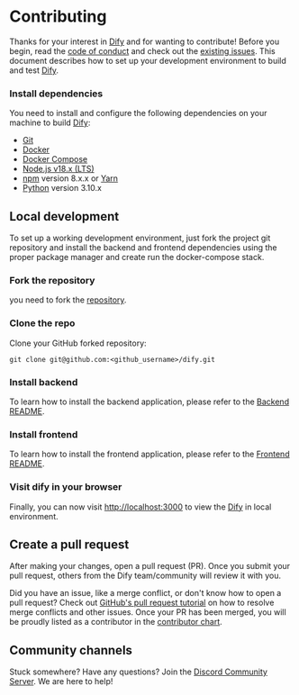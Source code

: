 # Contributing

Thanks for your interest in [Dify](https://dify.ai) and for wanting to contribute! Before you begin, read the
[code of conduct](https://github.com/langgenius/.github/blob/main/CODE_OF_CONDUCT.md) and check out the
[existing issues](https://github.com/langgenius/langgenius-gateway/issues).
This document describes how to set up your development environment to build and test [Dify](https://dify.ai).

### Install dependencies

You need to install and configure the following dependencies on your machine to build [Dify](https://dify.ai):

- [Git](http://git-scm.com/)
- [Docker](https://www.docker.com/)
- [Docker Compose](https://docs.docker.com/compose/install/)
- [Node.js v18.x (LTS)](http://nodejs.org)
- [npm](https://www.npmjs.com/) version 8.x.x or [Yarn](https://yarnpkg.com/)
- [Python](https://www.python.org/) version 3.10.x

## Local development

To set up a working development environment, just fork the project git repository and install the backend and frontend dependencies using the proper package manager and create run the docker-compose stack.

### Fork the repository

you need to fork the [repository](https://github.com/langgenius/dify).

### Clone the repo

Clone your GitHub forked repository:

```
git clone git@github.com:<github_username>/dify.git
```

### Install backend

To learn how to install the backend application, please refer to the [Backend README](api/README.md).

### Install frontend

To learn how to install the frontend application, please refer to the [Frontend README](web/README.md).

### Visit dify in your browser

Finally, you can now visit [http://localhost:3000](http://localhost:3000) to view the [Dify](https://dify.ai) in local environment.


## Create a pull request

After making your changes, open a pull request (PR). Once you submit your pull request, others from the Dify team/community will review it with you.

Did you have an issue, like a merge conflict, or don't know how to open a pull request? Check out [GitHub's pull request tutorial](https://docs.github.com/en/pull-requests/collaborating-with-pull-requests) on how to resolve merge conflicts and other issues. Once your PR has been merged, you will be proudly listed as a contributor in the [contributor chart](https://github.com/langgenius/langgenius-gateway/graphs/contributors).

## Community channels

Stuck somewhere? Have any questions? Join the [Discord Community Server](https://discord.gg/AhzKf7dNgk). We are here to help!
